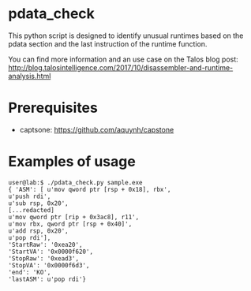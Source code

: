 # pdata_check

This python script is designed to identify unusual runtimes based on the pdata section and the last instruction of the runtime function.

You can find more information and an use case on the Talos blog post: http://blog.talosintelligence.com/2017/10/disassembler-and-runtime-analysis.html

# Prerequisites

* captsone: https://github.com/aquynh/capstone

# Examples of usage

```
user@lab:$ ./pdata_check.py sample.exe
{ 'ASM': [ u'mov qword ptr [rsp + 0x18], rbx',
u'push rdi',
u'sub rsp, 0x20',
[...redacted]
u'mov qword ptr [rip + 0x3ac8], r11',
u'mov rbx, qword ptr [rsp + 0x40]',
u'add rsp, 0x20',
u'pop rdi'],
'StartRaw': '0xea20',
'StartVA': '0x0000f620',
'StopRaw': '0xead3',
'StopVA': '0x0000f6d3',
'end': 'KO',
'lastASM': u'pop rdi'}
```
